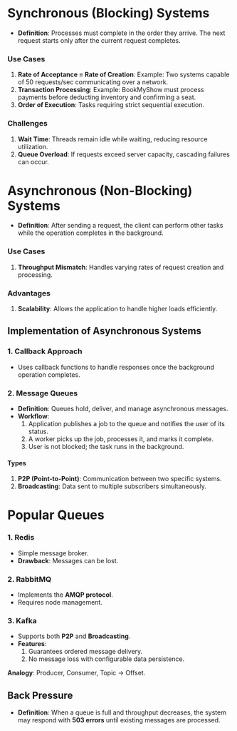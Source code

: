 # Synchronous (Blocking) Systems

- **Definition**: Processes must complete in the order they arrive. The next request starts only after the current request completes.

### **Use Cases**

1. **Rate of Acceptance = Rate of Creation**: Example: Two systems capable of 50 requests/sec communicating over a network.
2. **Transaction Processing**: Example: BookMyShow must process payments before deducting inventory and confirming a seat.
3. **Order of Execution**: Tasks requiring strict sequential execution.

### **Challenges**

1. **Wait Time**: Threads remain idle while waiting, reducing resource utilization.
2. **Queue Overload**: If requests exceed server capacity, cascading failures can occur.

# Asynchronous (Non-Blocking) Systems

- **Definition**: After sending a request, the client can perform other tasks while the operation completes in the background.

### **Use Cases**

1. **Throughput Mismatch**: Handles varying rates of request creation and processing.

### **Advantages**

1. **Scalability**: Allows the application to handle higher loads efficiently.

## Implementation of Asynchronous Systems

### 1. **Callback Approach**

- Uses callback functions to handle responses once the background operation completes.

### 2. **Message Queues**

- **Definition**: Queues hold, deliver, and manage asynchronous messages.
- **Workflow**:
  1. Application publishes a job to the queue and notifies the user of its status.
  2. A worker picks up the job, processes it, and marks it complete.
  3. User is not blocked; the task runs in the background.

#### **Types**

1. **P2P (Point-to-Point)**: Communication between two specific systems.
2. **Broadcasting**: Data sent to multiple subscribers simultaneously.

# Popular Queues

### 1. **Redis**

- Simple message broker.
- **Drawback**: Messages can be lost.

### 2. **RabbitMQ**

- Implements the **AMQP protocol**.
- Requires node management.

### 3. **Kafka**

- Supports both **P2P** and **Broadcasting**.
- **Features**:
  1. Guarantees ordered message delivery.
  2. No message loss with configurable data persistence.

**Analogy**: Producer, Consumer, Topic → Offset.

## Back Pressure

- **Definition**: When a queue is full and throughput decreases, the system may respond with **503 errors** until existing messages are processed.
